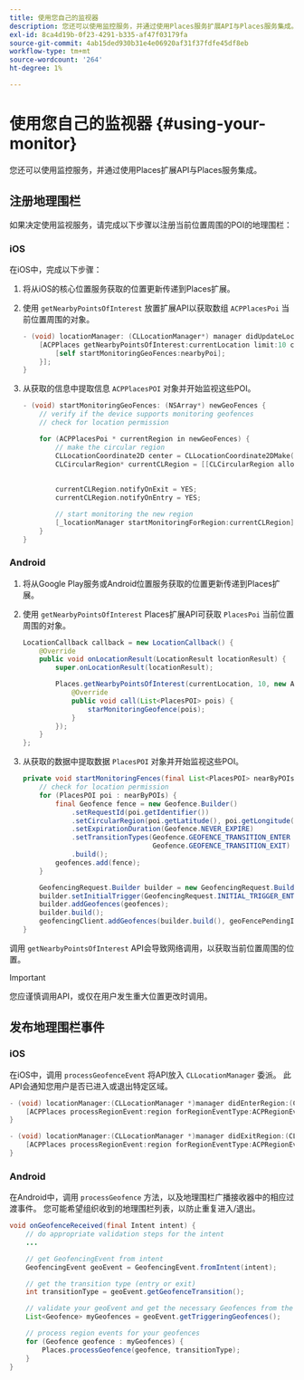 ```yaml
---
title: 使用您自己的监视器
description: 您还可以使用监控服务，并通过使用Places服务扩展API与Places服务集成。
exl-id: 8ca4d19b-0f23-4291-b335-af47f03179fa
source-git-commit: 4ab15ded930b31e4e06920af31f37fdfe45df8eb
workflow-type: tm+mt
source-wordcount: '264'
ht-degree: 1%

---
```


# 使用您自己的监视器 {#using-your-monitor}

您还可以使用监控服务，并通过使用Places扩展API与Places服务集成。

## 注册地理围栏

如果决定使用监视服务，请完成以下步骤以注册当前位置周围的POI的地理围栏：

### iOS

在iOS中，完成以下步骤：

1. 将从iOS的核心位置服务获取的位置更新传递到Places扩展。

1. 使用 `getNearbyPointsOfInterest` 放置扩展API以获取数组 `ACPPlacesPoi` 当前位置周围的对象。

   ```objective-c
   - (void) locationManager: (CLLocationManager*) manager didUpdateLocations: (NSArray<CLLocation*>*) locations {
       [ACPPlaces getNearbyPointsOfInterest:currentLocation limit:10 callback: ^ (NSArray<ACPPlacesPoi*>* _Nullable nearbyPoi) {
           [self startMonitoringGeoFences:nearbyPoi];
       }];
   }
   ```

1. 从获取的信息中提取信息 `ACPPlacesPOI` 对象并开始监视这些POI。

   ```objective-c
   - (void) startMonitoringGeoFences: (NSArray*) newGeoFences {
       // verify if the device supports monitoring geofences
       // check for location permission
   
       for (ACPPlacesPoi * currentRegion in newGeoFences) {
           // make the circular region
           CLLocationCoordinate2D center = CLLocationCoordinate2DMake(currentRegion.latitude, currentRegion.longitude);
           CLCircularRegion* currentCLRegion = [[CLCircularRegion alloc] initWithCenter:center
                                                                                 radius:currentRegion.radius
                                                                             identifier:currentRegion.identifier];
           currentCLRegion.notifyOnExit = YES;
           currentCLRegion.notifyOnEntry = YES;
   
           // start monitoring the new region
           [_locationManager startMonitoringForRegion:currentCLRegion];
       }
   }
   ```

### Android

1. 将从Google Play服务或Android位置服务获取的位置更新传递到Places扩展。

1. 使用 `getNearbyPointsOfInterest` Places扩展API可获取 `PlacesPoi` 当前位置周围的对象。

   ```java
   LocationCallback callback = new LocationCallback() {
       @Override
       public void onLocationResult(LocationResult locationResult) {
           super.onLocationResult(locationResult);
   
           Places.getNearbyPointsOfInterest(currentLocation, 10, new AdobeCallback<List<PlacesPOI>>() {
               @Override
               public void call(List<PlacesPOI> pois) {
                   starMonitoringGeofence(pois);
               }
           });
       }
   };
   ```

1. 从获取的数据中提取数据 `PlacesPOI` 对象并开始监视这些POI。

   ```java
   private void startMonitoringFences(final List<PlacesPOI> nearByPOIs) {
       // check for location permission
       for (PlacesPOI poi : nearByPOIs) {
           final Geofence fence = new Geofence.Builder()
               .setRequestId(poi.getIdentifier())
               .setCircularRegion(poi.getLatitude(), poi.getLongitude(), poi.getRadius())
               .setExpirationDuration(Geofence.NEVER_EXPIRE)
               .setTransitionTypes(Geofence.GEOFENCE_TRANSITION_ENTER |
                                   Geofence.GEOFENCE_TRANSITION_EXIT)
               .build();
           geofences.add(fence);
       }
   
       GeofencingRequest.Builder builder = new GeofencingRequest.Builder();
       builder.setInitialTrigger(GeofencingRequest.INITIAL_TRIGGER_ENTER);
       builder.addGeofences(geofences);
       builder.build();
       geofencingClient.addGeofences(builder.build(), geoFencePendingIntent)
   }
   ```


调用 `getNearbyPointsOfInterest` API会导致网络调用，以获取当前位置周围的位置。

>[!IMPORTANT]
>
>您应谨慎调用API，或仅在用户发生重大位置更改时调用。

## 发布地理围栏事件

### iOS

在iOS中，调用 `processGeofenceEvent` 将API放入 `CLLocationManager` 委派。 此API会通知您用户是否已进入或退出特定区域。

```objective-c
- (void) locationManager:(CLLocationManager *)manager didEnterRegion:(CLRegion *)region {
    [ACPPlaces processRegionEvent:region forRegionEventType:ACPRegionEventTypeEntry];
}

- (void) locationManager:(CLLocationManager *)manager didExitRegion:(CLRegion *)region {
    [ACPPlaces processRegionEvent:region forRegionEventType:ACPRegionEventTypeExit];
}
```

### Android

在Android中，调用 `processGeofence` 方法，以及地理围栏广播接收器中的相应过渡事件。 您可能希望组织收到的地理围栏列表，以防止重复进入/退出。

```java
void onGeofenceReceived(final Intent intent) {
    // do appropriate validation steps for the intent
    ...

    // get GeofencingEvent from intent
    GeofencingEvent geoEvent = GeofencingEvent.fromIntent(intent);

    // get the transition type (entry or exit)
    int transitionType = geoEvent.getGeofenceTransition();

    // validate your geoEvent and get the necessary Geofences from the list
    List<Geofence> myGeofences = geoEvent.getTriggeringGeofences();

    // process region events for your geofences
    for (Geofence geofence : myGeofences) {
        Places.processGeofence(geofence, transitionType);
    }
}
```
